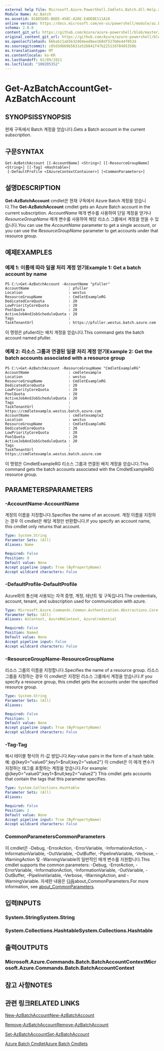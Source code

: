 ```yaml
---
external help file: Microsoft.Azure.PowerShell.Cmdlets.Batch.dll-Help.xml
Module Name: Az.Batch
ms.assetid: 818D5D85-B6D5-458C-A26E-E4DE8E111A10
online version: https://docs.microsoft.com/en-us/powershell/module/az.batch/get-azbatchaccount
schema: 2.0.0
content_git_url: https://github.com/Azure/azure-powershell/blob/master/src/Batch/Batch/help/Get-AzBatchAccount.md
original_content_git_url: https://github.com/Azure/azure-powershell/blob/master/src/Batch/Batch/help/Get-AzBatchAccount.md
ms.openlocfilehash: 66bab11ab5632464eed8ee160df527b0e44f053d
ms.sourcegitcommit: c05d3d669b5631e526841f47b22513d78495350b
ms.translationtype: MT
ms.contentlocale: ko-KR
ms.lasthandoff: 02/09/2021
ms.locfileid: "100205352"
---
```

# <span data-ttu-id="b93c4-101">Get-AzBatchAccount</span><span class="sxs-lookup"><span data-stu-id="b93c4-101">Get-AzBatchAccount</span></span>

## <span data-ttu-id="b93c4-102">SYNOPSIS</span><span class="sxs-lookup"><span data-stu-id="b93c4-102">SYNOPSIS</span></span>
<span data-ttu-id="b93c4-103">현재 구독에서 Batch 계정을 얻습니다.</span><span class="sxs-lookup"><span data-stu-id="b93c4-103">Gets a Batch account in the current subscription.</span></span>

## <span data-ttu-id="b93c4-104">구문</span><span class="sxs-lookup"><span data-stu-id="b93c4-104">SYNTAX</span></span>

```
Get-AzBatchAccount [[-AccountName] <String>] [[-ResourceGroupName] <String>] [[-Tag] <Hashtable>]
 [-DefaultProfile <IAzureContextContainer>] [<CommonParameters>]
```

## <span data-ttu-id="b93c4-105">설명</span><span class="sxs-lookup"><span data-stu-id="b93c4-105">DESCRIPTION</span></span>
<span data-ttu-id="b93c4-106">**Get-AzBatchAccount** cmdlet은 현재 구독에서 Azure Batch 계정을 얻습니다.</span><span class="sxs-lookup"><span data-stu-id="b93c4-106">The **Get-AzBatchAccount** cmdlet gets an Azure Batch account in the current subscription.</span></span> <span data-ttu-id="b93c4-107">*AccountName* 매개 변수를 사용하여 단일 계정을 얻거나 *ResourceGroupName* 매개 변수를 사용하여 해당 리소스 그룹에서 계정을 얻을 수 있습니다.</span><span class="sxs-lookup"><span data-stu-id="b93c4-107">You can use the *AccountName* parameter to get a single account, or you can use the *ResourceGroupName* parameter to get accounts under that resource group.</span></span>

## <span data-ttu-id="b93c4-108">예제</span><span class="sxs-lookup"><span data-stu-id="b93c4-108">EXAMPLES</span></span>

### <span data-ttu-id="b93c4-109">예제 1: 이름에 따라 일괄 처리 계정 얻기</span><span class="sxs-lookup"><span data-stu-id="b93c4-109">Example 1: Get a batch account by name</span></span>
```
PS C:\>Get-AzBatchAccount -AccountName "pfuller"
AccountName                  : pfuller
Location                     : westus
ResourceGroupName            : CmdletExampleRG
DedicatedCoreQuota           : 20
LowPriorityCoreQuota         : 20
PoolQuota                    : 20
ActiveJobAndJobScheduleQuota : 20
Tags                         :
TaskTenantUrl                : https://pfuller.westus.batch.azure.com
```

<span data-ttu-id="b93c4-110">이 명령은 pfuller라는 배치 계정을 얻습니다.</span><span class="sxs-lookup"><span data-stu-id="b93c4-110">This command gets the batch account named pfuller.</span></span>

### <span data-ttu-id="b93c4-111">예제 2: 리소스 그룹과 연결된 일괄 처리 계정 얻기</span><span class="sxs-lookup"><span data-stu-id="b93c4-111">Example 2: Get the batch accounts associated with a resource group</span></span>
```
PS C:\>Get-AzBatchAccount -ResourceGroupName "CmdletExampleRG"
AccountName                  : cmdletexample
Location                     : westus
ResourceGroupName            : CmdletExampleRG
DedicatedCoreQuota           : 20
LowPriorityCoreQuota         : 20
PoolQuota                    : 20
ActiveJobAndJobScheduleQuota : 20
Tags                         :
TaskTenantUrl                : https://cmdletexample.westus.batch.azure.com
AccountName                  : cmdletexample2
Location                     : westus
ResourceGroupName            : CmdletExampleRG
DedicatedCoreQuota           : 20
LowPriorityCoreQuota         : 20
PoolQuota                    : 20
ActiveJobAndJobScheduleQuota : 20
Tags                         :
TaskTenantUrl                : https://cmdletexample.westus.batch.azure.com
```

<span data-ttu-id="b93c4-112">이 명령은 CmdletExampleRG 리소스 그룹과 연결된 배치 계정을 얻습니다.</span><span class="sxs-lookup"><span data-stu-id="b93c4-112">This command gets the batch accounts associated with the CmdletExampleRG resource group.</span></span>

## <span data-ttu-id="b93c4-113">PARAMETERS</span><span class="sxs-lookup"><span data-stu-id="b93c4-113">PARAMETERS</span></span>

### <span data-ttu-id="b93c4-114">-AccountName</span><span class="sxs-lookup"><span data-stu-id="b93c4-114">-AccountName</span></span>
<span data-ttu-id="b93c4-115">계정의 이름을 지정합니다.</span><span class="sxs-lookup"><span data-stu-id="b93c4-115">Specifies the name of an account.</span></span>
<span data-ttu-id="b93c4-116">계정 이름을 지정하는 경우 이 cmdlet은 해당 계정만 반환합니다.</span><span class="sxs-lookup"><span data-stu-id="b93c4-116">If you specify an account name, this cmdlet only returns that account.</span></span>

```yaml
Type: System.String
Parameter Sets: (All)
Aliases: Name

Required: False
Position: 0
Default value: None
Accept pipeline input: True (ByPropertyName)
Accept wildcard characters: False
```

### <span data-ttu-id="b93c4-117">-DefaultProfile</span><span class="sxs-lookup"><span data-stu-id="b93c4-117">-DefaultProfile</span></span>
<span data-ttu-id="b93c4-118">Azure와의 통신에 사용되는 자격 증명, 계정, 테넌트 및 구독입니다.</span><span class="sxs-lookup"><span data-stu-id="b93c4-118">The credentials, account, tenant, and subscription used for communication with azure.</span></span>

```yaml
Type: Microsoft.Azure.Commands.Common.Authentication.Abstractions.Core.IAzureContextContainer
Parameter Sets: (All)
Aliases: AzContext, AzureRmContext, AzureCredential

Required: False
Position: Named
Default value: None
Accept pipeline input: False
Accept wildcard characters: False
```

### <span data-ttu-id="b93c4-119">-ResourceGroupName</span><span class="sxs-lookup"><span data-stu-id="b93c4-119">-ResourceGroupName</span></span>
<span data-ttu-id="b93c4-120">리소스 그룹의 이름을 지정합니다.</span><span class="sxs-lookup"><span data-stu-id="b93c4-120">Specifies the name of a resource group.</span></span>
<span data-ttu-id="b93c4-121">리소스 그룹을 지정하는 경우 이 cmdlet은 지정된 리소스 그룹에서 계정을 얻습니다.</span><span class="sxs-lookup"><span data-stu-id="b93c4-121">If you specify a resource group, this cmdlet gets the accounts under the specified resource group.</span></span>

```yaml
Type: System.String
Parameter Sets: (All)
Aliases:

Required: False
Position: 1
Default value: None
Accept pipeline input: True (ByPropertyName)
Accept wildcard characters: False
```

### <span data-ttu-id="b93c4-122">-Tag</span><span class="sxs-lookup"><span data-stu-id="b93c4-122">-Tag</span></span>
<span data-ttu-id="b93c4-123">해시 테이블 형식의 키-값 쌍입니다.</span><span class="sxs-lookup"><span data-stu-id="b93c4-123">Key-value pairs in the form of a hash table.</span></span> <span data-ttu-id="b93c4-124">예: @{key0="value0";key1=$null;key2="value2"} 이 cmdlet은 이 매개 변수가 지정하는 태그를 포함하는 계정을 얻습니다.</span><span class="sxs-lookup"><span data-stu-id="b93c4-124">For example: @{key0="value0";key1=$null;key2="value2"} This cmdlet gets accounts that contain the tags that this parameter specifies.</span></span>

```yaml
Type: System.Collections.Hashtable
Parameter Sets: (All)
Aliases:

Required: False
Position: 2
Default value: None
Accept pipeline input: True (ByPropertyName)
Accept wildcard characters: False
```

### <span data-ttu-id="b93c4-125">CommonParameters</span><span class="sxs-lookup"><span data-stu-id="b93c4-125">CommonParameters</span></span>
<span data-ttu-id="b93c4-126">이 cmdlet은 -Debug, -ErrorAction, -ErrorVariable, -InformationAction, -InformationVariable, -OutVariable, -OutBuffer, -PipelineVariable, -Verbose, -WarningAction 및 -WarningVariable의 일반적인 매개 변수를 지원합니다.</span><span class="sxs-lookup"><span data-stu-id="b93c4-126">This cmdlet supports the common parameters: -Debug, -ErrorAction, -ErrorVariable, -InformationAction, -InformationVariable, -OutVariable, -OutBuffer, -PipelineVariable, -Verbose, -WarningAction, and -WarningVariable.</span></span> <span data-ttu-id="b93c4-127">자세한 내용은 [다음](http://go.microsoft.com/fwlink/?LinkID=113216)about_CommonParameters.</span><span class="sxs-lookup"><span data-stu-id="b93c4-127">For more information, see [about_CommonParameters](http://go.microsoft.com/fwlink/?LinkID=113216).</span></span>

## <span data-ttu-id="b93c4-128">입력</span><span class="sxs-lookup"><span data-stu-id="b93c4-128">INPUTS</span></span>

### <span data-ttu-id="b93c4-129">System.String</span><span class="sxs-lookup"><span data-stu-id="b93c4-129">System.String</span></span>

### <span data-ttu-id="b93c4-130">System.Collections.Hashtable</span><span class="sxs-lookup"><span data-stu-id="b93c4-130">System.Collections.Hashtable</span></span>

## <span data-ttu-id="b93c4-131">출력</span><span class="sxs-lookup"><span data-stu-id="b93c4-131">OUTPUTS</span></span>

### <span data-ttu-id="b93c4-132">Microsoft.Azure.Commands.Batch.BatchAccountContext</span><span class="sxs-lookup"><span data-stu-id="b93c4-132">Microsoft.Azure.Commands.Batch.BatchAccountContext</span></span>

## <span data-ttu-id="b93c4-133">참고 사항</span><span class="sxs-lookup"><span data-stu-id="b93c4-133">NOTES</span></span>

## <span data-ttu-id="b93c4-134">관련 링크</span><span class="sxs-lookup"><span data-stu-id="b93c4-134">RELATED LINKS</span></span>

[<span data-ttu-id="b93c4-135">New-AzBatchAccount</span><span class="sxs-lookup"><span data-stu-id="b93c4-135">New-AzBatchAccount</span></span>](./New-AzBatchAccount.md)

[<span data-ttu-id="b93c4-136">Remove-AzBatchAccount</span><span class="sxs-lookup"><span data-stu-id="b93c4-136">Remove-AzBatchAccount</span></span>](./Remove-AzBatchAccount.md)

[<span data-ttu-id="b93c4-137">Set-AzBatchAccount</span><span class="sxs-lookup"><span data-stu-id="b93c4-137">Set-AzBatchAccount</span></span>](./Set-AzBatchAccount.md)

[<span data-ttu-id="b93c4-138">Azure Batch Cmdlet</span><span class="sxs-lookup"><span data-stu-id="b93c4-138">Azure Batch Cmdlets</span></span>](/powershell/module/Az.Batch/)

